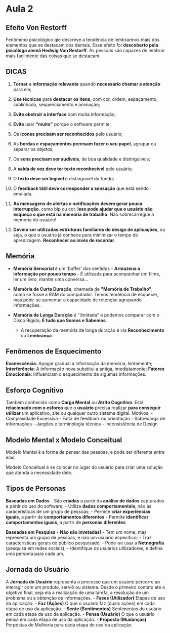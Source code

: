 # Aula 2

## Efeito Von Restorff

Fenômeno psicológico qie descreve a tendência de lembrarmos mais dos elementos que se destacam dos demais. Esse efeito foi **descoberto pela psicóloga alemã Hedwig Von Restorff**. As pessoas são capazes de lembrar mais facilmente das coisas que se destacam.

## DICAS

1. **Tornar** a **informação relevante** quando **necessário chamar a atenção** para ela;
2. **Use técnicas** para **destacar os itens**, com cor, ordem, espaçamento, sublinhado, sequenciamento e animação;
3. **Evite obstruir a interface** com muita informação;
4. **Evite** usar **"muito"** porque o software permite;
5. Os **ícones precisam ser reconhecidos** pelo usuário;

6. As **bordas e espaçamentos precisam fazer o seu papel**, agrupar ou separar os objetos;
7. Os **sons precisam ser audíveis**, de boa qualidade e distinguíveis;
8. A **saída de voz deve ter texto reconhecivel** pelo usuário;
9. O **texto deve ser legível** e distinguível do fundo;
10. O **feedback tátil deve corresponder a sensação** que está sendo emulada.

11. **As mensagens de alertas e notificações devem gerar pouca interrupção**, como bip ou cor. **Isso pode ajudar que o usuário não esqueça o que está na memória de trabalho**. Não sobrecarregue a memória do usuário!
12. **Devem ser utilizadas estruturas familiares do design de aplicações**, ou seja, o que o usuário já conhece para minimizar o tempo de apredizagem. **Reconhecer ao invés de recordar**.

## Memória

- **Memória Sensorial** é um 'buffer' dos sentidos - **Armazena a informação por pouco tempo** - É utilizada para acompanhar um filme, ler um livro, manter uma conversa...

- **Memória de Curta Duração**, chamada de **"Memória de Trabalho"**, como se fosse a RAM do computador. Temos tendência de esquecer, mas pode-se aumentar a capacidade de retenção agrupando informações.

- **Memória de Longa Duração** é "ilimitada" e podemos comparar com o Disco Rígido; **É tudo que Somos e Sabemos**. 
    - A recuperação da memória de longa duração é via **Reconhecimento** ou **Lembrança**.

## Fenômenos de Esquecimento

**Evanescência**: Apagar gradual a informação da memória, lentamente;
**Interferência**: A informação nova substitui a antiga, imediatamente;
**Fatores Emocionais**: Influenciam o esquecimento de algumas informações. 

## Esforço Cognitivo

Também conhecido como **Carga Mental** ou **Atrito Cognitivo**. Está **relacionado com o esforço** que o **usuário** precisa realizar **para conseguir utilizar** um aplicativo, site ou qualquer outro sistema digital.
Motivos:
    - Complexidade Excessiva
    - Falta de feedback ou orientação
    - Sobrecarga de informações
    - Jargões e terminologia técnica
    - Inconsistência de Design


## Modelo Mental x Modelo Conceitual

Modelo Mental é a forma de pensar das pessoas, e pode ser diferente entre elas.

Modelo Conceitual é se colocar no lugar do usuário para criar uma solução que atenda a necessidade dele.

## Tipos de Personas

**Baseadas em Dados**
    - São **criadas** a partir da **análise de dados** capturados a partir do uso do software;
    - Utiliza **dados comportamentais**, não as caracerísticas de um grupo de pessoas;
    - Permite **criar experiências iguais**, a partir de **comportamentos diferentes**
    - Permite **identificar comportamentos iguais**, a partir de **personas diferentes**

**Baseadas em Pesquisa**
    - **Não são invetadas!**
    - Tem um nome, mas representa um grupo de pessoas, e não um usuário específico;
    - Traz características gerais do público pesquisado;
    - Pode-se usar a **Netnografia** (pesquisa em redes sociais);
    - Identifique os usuários utilizadores, e defina uma persona para cada um.

## Jornada do Usuário

A **Jornada do Usuário** representa o processo que um usuário percorre ao interagir com um produto, serviõ ou sistema.
Desde o primeiro contato até o objetivo final, seja ela a realização de uma tarefa, a resolução de um problema ou a obtenção de informações.
    - **Fases (Utilizador)** Etapas de uso da aplicação.
    - **Faz (Ações)** O que o usuário faz (quais ações) em cada etapa de uso da aplicação.
    - **Sente (Sentimentos)** Sentimentos do usuário em cada etapa de uso da aplicação.
    - **Pensa (Usuário)** O que o usuário pensa em cada etapa de uso da aplicação.
    - **Proposta (Mudanças)** Porpostas de Melhoria para cada etapa de uso da aplicação.
